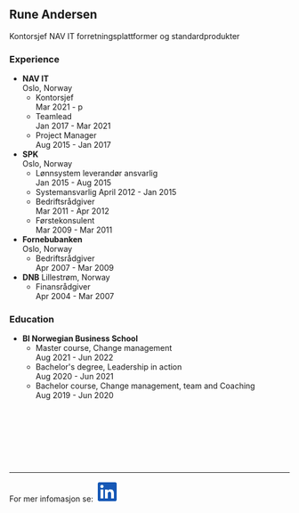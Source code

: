 ## Rune Andersen

Kontorsjef NAV IT forretningsplattformer og standardprodukter   


### Experience
- **NAV IT**  
Oslo, Norway
    - Kontorsjef  
            Mar 2021 - p
    - Teamlead  
            Jan 2017 - Mar 2021
    - Project Manager   
            Aug 2015 - Jan 2017
- **SPK**  
Oslo, Norway
    - Lønnsystem leverandør ansvarlig  
            Jan 2015 - Aug 2015
    - Systemansvarlig
            April 2012 - Jan 2015
    - Bedriftsrådgiver  
            Mar 2011 - Apr 2012
    - Førstekonsulent   
            Mar 2009 - Mar 2011  
- **Fornebubanken**  
    Oslo, Norway
    - Bedriftsrådgiver  
            Apr 2007 - Mar 2009
- **DNB**
    Lillestrøm, Norway
     - Finansrådgiver  
            Apr 2004 - Mar 2007

### Education
- **BI Norwegian Business School**  
    - Master course, Change management  
            Aug 2021 - Jun 2022
    - Bachelor's degree, Leadership in action  
            Aug 2020 - Jun 2021
    - Bachelor course, Change management, team and Coaching  
            Aug 2019 - Jun 2020
        




<br>
<br>
<br>
<br>
<br>
<br>

---

For mer infomasjon se: 
[![Logo!](/Bilder/Logo.png)](https://www.linkedin.com/in/rune-andersen-9837a733/)



